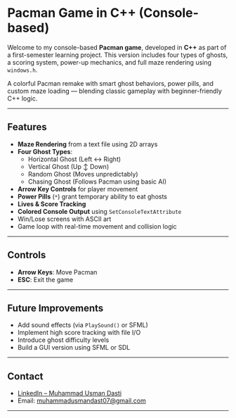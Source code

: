 #  Pacman Game in C++ (Console-based)

Welcome to my console-based **Pacman game**, developed in **C++** as part of a first-semester learning project. This version includes four types of ghosts, a scoring system, power-up mechanics, and full maze rendering using `windows.h`.

A colorful Pacman remake with smart ghost behaviors, power pills, and custom maze loading — blending classic gameplay with beginner-friendly C++ logic.

---

##  Features

- **Maze Rendering** from a text file using 2D arrays  
- **Four Ghost Types**:
  - Horizontal Ghost (Left ↔ Right)
  - Vertical Ghost (Up ↕ Down)
  - Random Ghost (Moves unpredictably)
  - Chasing Ghost (Follows Pacman using basic AI)
- **Arrow Key Controls** for player movement
- **Power Pills** (`*`) grant temporary ability to eat ghosts
- **Lives & Score Tracking**
- **Colored Console Output** using `SetConsoleTextAttribute`
- Win/Lose screens with ASCII art
- Game loop with real-time movement and collision logic

---

##  Controls

- **Arrow Keys**: Move Pacman  
- **ESC**: Exit the game

---

##  Future Improvements

- Add sound effects (via `PlaySound()` or SFML)  
- Implement high score tracking with file I/O  
- Introduce ghost difficulty levels  
- Build a GUI version using SFML or SDL

---

##  Contact

-  [LinkedIn – Muhammad Usman Dasti](https://www.linkedin.com/in/muhammad-usman-dasti-72058b322/)
-  Email: muhammadusmandast07@gmail.com

---

